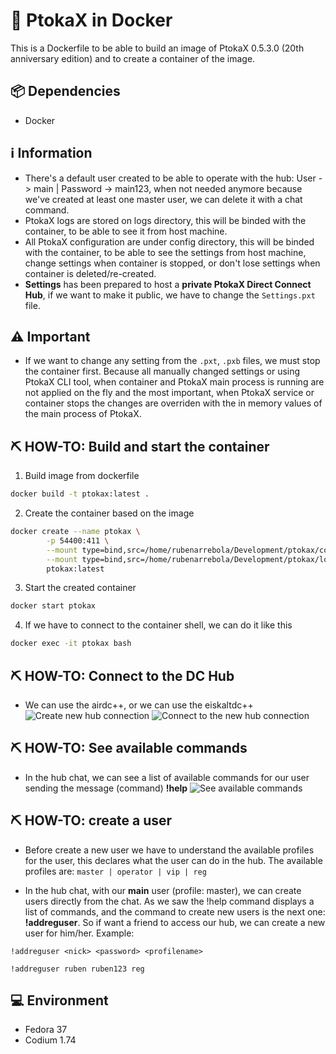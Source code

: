 # 🐋 PtokaX in Docker
This is a Dockerfile to be able to build an image of PtokaX 0.5.3.0 (20th anniversary edition) and to create a container of the image. 

## 📦 Dependencies
- Docker

## ℹ️ Information
- There's a default user created to be able to operate with the hub: User -> main | Password -> main123, when not needed anymore because we've created at least one master user, we can delete it with a chat command.
- PtokaX logs are stored on logs directory, this will be binded with the container, to be able to see it from host machine.
- All PtokaX configuration are under config directory, this will be binded with the container, to be able to see the settings from host machine, change settings when container is stopped, or don't lose settings when container is deleted/re-created.
- **Settings** has been prepared to host a **private PtokaX Direct Connect Hub**, if we want to make it public, we have to change the `Settings.pxt` file.

## ⚠️ Important
- If we want to change any setting from the `.pxt`, `.pxb` files, we must stop the container first. Because all manually  changed settings or using PtokaX CLI tool, when container and PtokaX main process is running are not applied on the fly and the most important, when PtokaX service or container stops the changes are overriden with the in memory values of the main process of PtokaX.

## ⛏️ HOW-TO: Build and start the container

1. Build image from dockerfile
```zsh
docker build -t ptokax:latest .
```

2. Create the container based on the image
```zsh
docker create --name ptokax \
        -p 54400:411 \
        --mount type=bind,src=/home/rubenarrebola/Development/ptokax/config,target=/src/cfg \
        --mount type=bind,src=/home/rubenarrebola/Development/ptokax/logs,target=/src/logs \
        ptokax:latest
```

3. Start the created container
```zsh
docker start ptokax
```

4. If we have to connect to the container shell, we can do it like this
```zsh
docker exec -it ptokax bash
```

## ⛏️ HOW-TO: Connect to the DC Hub

- We can use the airdc++, or we can use the eiskaltdc++
![Create new hub connection](https://i.imgur.com/JhM1NWp.png)
![Connect to the new hub connection](https://i.imgur.com/aMQG26Z.png)

## ⛏️ HOW-TO: See available commands

- In the hub chat, we can see a list of available commands for our user sending the message (command) **!help**
![See available commands](https://i.imgur.com/deIkbjH.png)

## ⛏️ HOW-TO: create a user

- Before create a new user we have to understand the available profiles for the user, this declares what the user can do in the hub. The available profiles are: `master | operator | vip | reg`


- In the hub chat, with our **main** user (profile: master), we can create users directly from the chat. As we saw the !help command displays a list of commands, and the command to create new users is the next one: **!addreguser**. So if want a friend to access our hub, we can create a new user for him/her. Example:
```
!addreguser <nick> <password> <profilename>
```
```
!addreguser ruben ruben123 reg
```

## 💻 Environment
- Fedora 37
- Codium 1.74